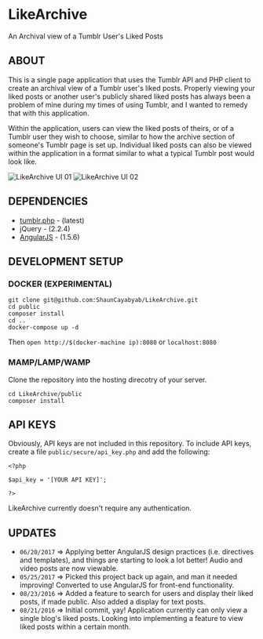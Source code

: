 # LikeArchive
An Archival view of a Tumblr User's Liked Posts

## ABOUT
This is a single page application that uses the Tumblr API and PHP client to create an archival view of a Tumblr user's liked posts. Properly viewing your liked posts or another user's publicly shared liked posts has always been a problem of mine during my times of using Tumblr, and I wanted to remedy that with this application.

Within the application, users can view the liked posts of theirs, or of a Tumblr user they wish to choose, similar to how the archive section of someone's Tumblr page is set up. Individual liked posts can also be viewed within the application in a format similar to what a typical Tumblr post would look like.

![LikeArchive UI 01](http://i.imgur.com/cSrW3H7.png "LikeArchive UI")
![LikeArchive UI 02](http://i.imgur.com/RAt7tjR.png "LikeArchive UI")

## DEPENDENCIES
- [tumblr.php](https://github.com/tumblr/tumblr.php) - (latest)
- jQuery - (2.2.4)
- [AngularJS](https://angularjs.org/) - (1.5.6)

## DEVELOPMENT SETUP

### DOCKER (EXPERIMENTAL)

```
git clone git@github.com:ShaunCayabyab/LikeArchive.git
cd public
composer install
cd ..
docker-compose up -d
```
Then `open http://$(docker-machine ip):8080` or `localhost:8080`

### MAMP/LAMP/WAMP

Clone the repository into the hosting direcotry of your server.

```
cd LikeArchive/public
composer install
```

## API KEYS

Obviously, API keys are not included in this repository. To include API keys, create a file `public/secure/api_key.php` and add the following:

```
<?php

$api_key = '[YOUR API KEY]';

?>
```

LikeArchive currently doesn't require any authentication.


## UPDATES
- `06/20/2017` => Applying better AngularJS design practices (i.e. directives and templates), and things are starting to look a lot better! Audio and video posts are now viewable.
- `05/25/2017` => Picked this project back up again, and man it needed improving! Converted to use AngularJS for front-end functionality.
- `08/23/2016` => Added a feature to search for users and display their liked posts, if made public. Also added a display for text posts.
- `08/21/2016` => Initial commit, yay! Application currently can only view a single blog's liked posts. Looking into implementing a feature to view liked posts within a certain month.